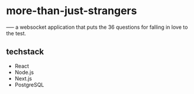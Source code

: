 # more-than-just-strangers
––– a websocket application that puts the 36 questions for falling in love to the test.

## techstack
- React
- Node.js
- Next.js
- PostgreSQL
